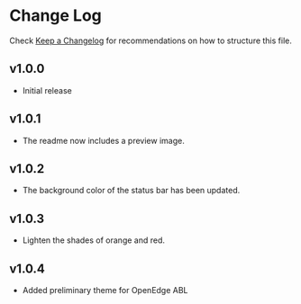 # Change Log

Check [Keep a Changelog](http://keepachangelog.com/) for recommendations on how to structure this file.

## v1.0.0

- Initial release

## v1.0.1

- The readme now includes a preview image.

## v1.0.2

- The background color of the status bar has been updated.

## v1.0.3

- Lighten the shades of orange and red.

## v1.0.4

- Added preliminary theme for OpenEdge ABL
